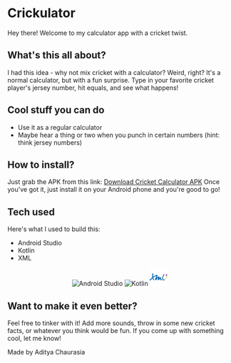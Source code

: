 # Crickulator
Hey there! Welcome to my calculator app with a cricket twist.

## What's this all about?
I had this idea - why not mix cricket with a calculator? Weird, right? 
It's a normal calculator, but with a fun surprise. Type in your favorite cricket player's jersey number, hit equals, and see what happens!

## Cool stuff you can do
- Use it as a regular calculator 
- Maybe hear a thing or two when you punch in certain numbers (hint: think jersey numbers)

## How to install?
Just grab the APK from this link: [Download Cricket Calculator APK](https://drive.google.com/drive/folders/1BWJ6JyQX7le0sn3isJMG-IM_K3BBEZ6S?usp=drive_link)
Once you've got it, just install it on your Android phone and you're good to go!

## Tech used
Here's what I used to build this:
- Android Studio
- Kotlin
- XML 

<div align="center">
  <img src="![image](https://github.com/user-attachments/assets/32a4aa48-a4e6-453c-bd33-2327fd725b96)
" alt="Android Studio" width="40" height="40"/>
  <img src="https://www.vectorlogo.zone/logos/kotlinlang/kotlinlang-icon.svg" alt="Kotlin" width="40" height="40"/>
  <img src="https://raw.githubusercontent.com/devicons/devicon/master/icons/xml/xml-original.svg" alt="XML" width="40" height="40"/>
</div>

## Want to make it even better?
Feel free to tinker with it! Add more sounds, throw in some new cricket facts, or whatever you think would be fun. If you come up with something cool, let me know!


Made by Aditya Chaurasia
